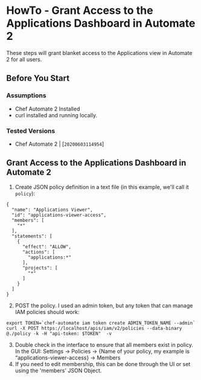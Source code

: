 # HowTo - Grant Access to the Applications Dashboard in Automate 2

These steps will grant blanket access to the Applications view in Automate 2 for all users.

## Before You Start

### Assumptions

* Chef Automate 2 Installed
* curl installed and running locally.

### Tested Versions

* Chef Automate 2 | [`20200603114954`]

## Grant Access to the Applications Dashboard in Automate 2

1. Create JSON policy definition in a text file (in this example, we'll call it `policy`): 
```
{
  "name": "Applications Viewer",
  "id": "applications-viewer-access",
  "members": [
    "*"
  ],
  "statements": [
    {
      "effect": "ALLOW",
      "actions": [
        "applications:*"
      ],
      "projects": [
        "*"
      ]
    }
  ]
}
```
2. POST the policy. I used an admin token, but any token that can manage IAM policies should work:
```
export TOKEN=`chef-automate iam token create ADMIN_TOKEN_NAME --admin`
curl -X POST https://localhost/apis/iam/v2/policies --data-binary @./policy -k -H "api-token: $TOKEN"  -v
```
3. Double check in the interface to ensure that all members exist in policy. In the GUI: Settings -> Policies -> {Name of your policy, my example is “applications-viewer-access} -> Members
4. If you need to edit membership, this can be done through the UI or set using the 'members' JSON Object.
